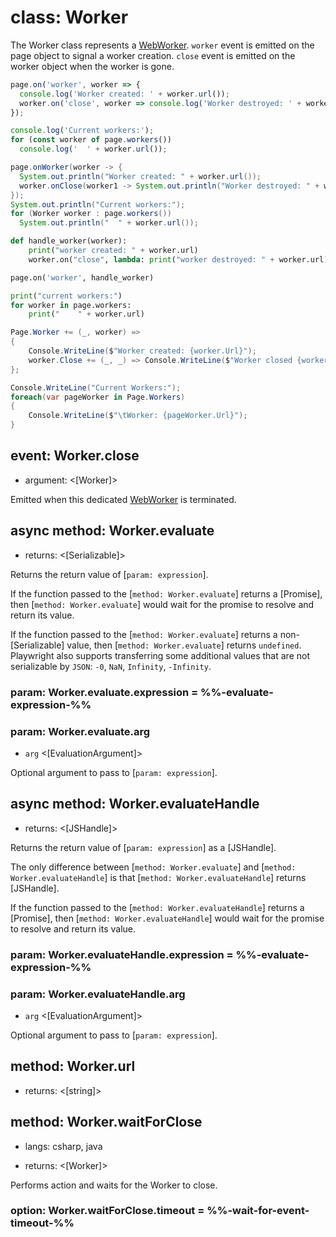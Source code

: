 # class: Worker

The Worker class represents a [WebWorker](https://developer.mozilla.org/en-US/docs/Web/API/Web_Workers_API). `worker`
event is emitted on the page object to signal a worker creation. `close` event is emitted on the worker object when the
worker is gone.

```js
page.on('worker', worker => {
  console.log('Worker created: ' + worker.url());
  worker.on('close', worker => console.log('Worker destroyed: ' + worker.url()));
});

console.log('Current workers:');
for (const worker of page.workers())
  console.log('  ' + worker.url());
```

```java
page.onWorker(worker -> {
  System.out.println("Worker created: " + worker.url());
  worker.onClose(worker1 -> System.out.println("Worker destroyed: " + worker1.url()));
});
System.out.println("Current workers:");
for (Worker worker : page.workers())
  System.out.println("  " + worker.url());
```

```py
def handle_worker(worker):
    print("worker created: " + worker.url)
    worker.on("close", lambda: print("worker destroyed: " + worker.url))

page.on('worker', handle_worker)

print("current workers:")
for worker in page.workers:
    print("    " + worker.url)
```

```csharp
Page.Worker += (_, worker) =>
{
    Console.WriteLine($"Worker created: {worker.Url}");
    worker.Close += (_, _) => Console.WriteLine($"Worker closed {worker.Url}");
};

Console.WriteLine("Current Workers:");
foreach(var pageWorker in Page.Workers)
{
    Console.WriteLine($"\tWorker: {pageWorker.Url}");
}
```

## event: Worker.close
- argument: <[Worker]>

Emitted when this dedicated [WebWorker](https://developer.mozilla.org/en-US/docs/Web/API/Web_Workers_API) is terminated.

## async method: Worker.evaluate
- returns: <[Serializable]>

Returns the return value of [`param: expression`].

If the function passed to the [`method: Worker.evaluate`] returns a [Promise], then [`method: Worker.evaluate`] would wait for the promise
to resolve and return its value.

If the function passed to the [`method: Worker.evaluate`] returns a non-[Serializable] value, then [`method: Worker.evaluate`] returns `undefined`. Playwright also supports transferring some
additional values that are not serializable by `JSON`: `-0`, `NaN`, `Infinity`, `-Infinity`.

### param: Worker.evaluate.expression = %%-evaluate-expression-%%

### param: Worker.evaluate.arg
- `arg` <[EvaluationArgument]>

Optional argument to pass to [`param: expression`].

## async method: Worker.evaluateHandle
- returns: <[JSHandle]>

Returns the return value of [`param: expression`] as a [JSHandle].

The only difference between [`method: Worker.evaluate`] and
[`method: Worker.evaluateHandle`] is that [`method: Worker.evaluateHandle`]
returns [JSHandle].

If the function passed to the [`method: Worker.evaluateHandle`] returns a [Promise], then [`method: Worker.evaluateHandle`] would wait for
the promise to resolve and return its value.

### param: Worker.evaluateHandle.expression = %%-evaluate-expression-%%

### param: Worker.evaluateHandle.arg
- `arg` <[EvaluationArgument]>

Optional argument to pass to [`param: expression`].

## method: Worker.url
- returns: <[string]>

## method: Worker.waitForClose
* langs: csharp, java
- returns: <[Worker]>

Performs action and waits for the Worker to close.

### option: Worker.waitForClose.timeout = %%-wait-for-event-timeout-%%
